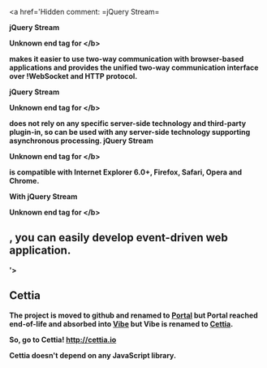 <a href='Hidden comment: 
=jQuery Stream=

<b>jQuery Stream

Unknown end tag for &lt;/b&gt;

 makes it easier to use two-way communication with browser-based applications and provides the unified two-way communication interface over !WebSocket and HTTP protocol.

<b>jQuery Stream

Unknown end tag for &lt;/b&gt;

 does not rely on any specific server-side technology and third-party plugin-in, so can be used with any server-side technology supporting asynchronous processing. <b>jQuery Stream

Unknown end tag for &lt;/b&gt;

 is compatible with Internet Explorer 6.0+, Firefox, Safari, Opera and Chrome.

With <b>jQuery Stream

Unknown end tag for &lt;/b&gt;

, you can easily develop event-driven web application.<br/>
----
'></a>

## Cettia ##
The project is moved to github and renamed to [Portal](http://flowersinthesand.github.io/portal/) but Portal reached end-of-life and absorbed into [Vibe](http://vibe-project.github.io) but Vibe is renamed to [Cettia](http://cettia.io).

So, go to Cettia!
http://cettia.io

Cettia doesn't depend on any JavaScript library.